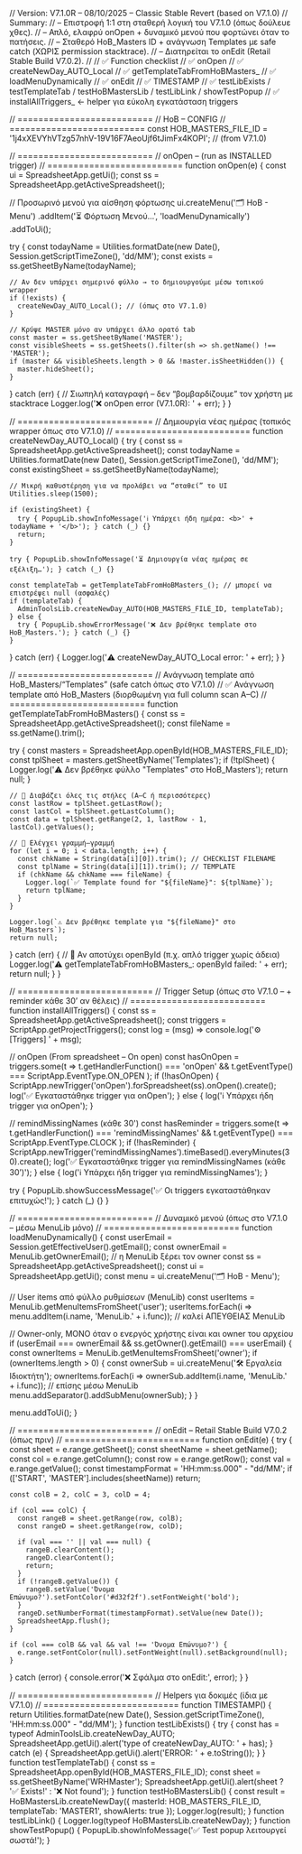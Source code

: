 // Version: V7.1.0R – 08/10/2025 – Classic Stable Revert (based on V7.1.0)
// Summary:
// – Επιστροφή 1:1 στη σταθερή λογική του V7.1.0 (όπως δούλευε χθες).
// – Απλό, ελαφρύ onOpen + δυναμικό μενού που φορτώνει όταν το πατήσεις.
// – Σταθερό HoB_Masters ID + ανάγνωση Templates με safe catch (ΧΩΡΙΣ permission stacktrace).
// – Διατηρείται το onEdit (Retail Stable Build V7.0.2).
//
// ✅ Function checklist
// ✅ onOpen
// ✅ createNewDay_AUTO_Local
// ✅ getTemplateTabFromHoBMasters_
// ✅ loadMenuDynamically
// ✅ onEdit
// ✅ TIMESTAMP
// ✅ testLibExists / testTemplateTab / testHoBMastersLib / testLibLink / showTestPopup
// ✅ installAllTriggers_   ← helper για εύκολη εγκατάσταση triggers

// ==========================
// HoB – CONFIG
// ==========================
const HOB_MASTERS_FILE_ID = '1j4xXEVYhVTzg57nhV-19V16F7AeoUjf6tJimFx4KOPI'; // (from V7.1.0)

// ==========================
// onOpen – (run as INSTALLED trigger)
// ==========================
function onOpen(e) {
  const ui = SpreadsheetApp.getUi();
  const ss = SpreadsheetApp.getActiveSpreadsheet();

  // Προσωρινό μενού για αίσθηση φόρτωσης
  ui.createMenu('🗂️ HoB - Menu')
    .addItem('⏳ Φόρτωση Μενού...', 'loadMenuDynamically')
    .addToUi();

  try {
    const todayName = Utilities.formatDate(new Date(), Session.getScriptTimeZone(), 'dd/MM');
    const exists = ss.getSheetByName(todayName);

    // Αν δεν υπάρχει σημερινό φύλλο → το δημιουργούμε μέσω τοπικού wrapper
    if (!exists) {
      createNewDay_AUTO_Local(); // (όπως στο V7.1.0)
    }

    // Κρύψε MASTER μόνο αν υπάρχει άλλο ορατό tab
    const master = ss.getSheetByName('MASTER');
    const visibleSheets = ss.getSheets().filter(sh => sh.getName() !== 'MASTER');
    if (master && visibleSheets.length > 0 && !master.isSheetHidden()) {
      master.hideSheet();
    }
  } catch (err) {
    // Σιωπηλή καταγραφή – δεν “βομβαρδίζουμε” τον χρήστη με stacktrace
    Logger.log('❌ onOpen error (V7.1.0R): ' + err);
  }
}

// ==========================
// Δημιουργία νέας ημέρας (τοπικός wrapper όπως στο V7.1.0)
// ==========================
function createNewDay_AUTO_Local() {
  try {
    const ss = SpreadsheetApp.getActiveSpreadsheet();
    const todayName = Utilities.formatDate(new Date(), Session.getScriptTimeZone(), 'dd/MM');
    const existingSheet = ss.getSheetByName(todayName);

    // Μικρή καθυστέρηση για να προλάβει να “σταθεί” το UI
    Utilities.sleep(1500);

    if (existingSheet) {
      try { PopupLib.showInfoMessage('ℹ️ Υπάρχει ήδη ημέρα: <b>' + todayName + '</b>'); } catch (_) {}
      return;
    }

    try { PopupLib.showInfoMessage('⏳ Δημιουργία νέας ημέρας σε εξέλιξη…'); } catch (_) {}

    const templateTab = getTemplateTabFromHoBMasters_(); // μπορεί να επιστρέψει null (ασφαλές)
    if (templateTab) {
      AdminToolsLib.createNewDay_AUTO(HOB_MASTERS_FILE_ID, templateTab);
    } else {
      try { PopupLib.showErrorMessage('❌ Δεν βρέθηκε template στο HoB_Masters.'); } catch (_) {}
    }
  } catch (err) {
    Logger.log('⚠️ createNewDay_AUTO_Local error: ' + err);
  }
}

// ==========================
// Ανάγνωση template από HoB_Masters/“Templates” (safe catch όπως στο V7.1.0)
// ✅ Ανάγνωση template από HoB_Masters (διορθωμένη για full column scan A–C)
// ==========================
function getTemplateTabFromHoBMasters() {
  const ss = SpreadsheetApp.getActiveSpreadsheet();
  const fileName = ss.getName().trim();

  try {
    const masters = SpreadsheetApp.openById(HOB_MASTERS_FILE_ID);
    const tplSheet = masters.getSheetByName('Templates');
    if (!tplSheet) {
      Logger.log('⚠️ Δεν βρέθηκε φύλλο "Templates" στο HoB_Masters');
      return null;
    }

    // 🔹 Διαβάζει όλες τις στήλες (A–C ή περισσότερες)
    const lastRow = tplSheet.getLastRow();
    const lastCol = tplSheet.getLastColumn();
    const data = tplSheet.getRange(2, 1, lastRow - 1, lastCol).getValues();

    // 🔹 Ελέγχει γραμμή–γραμμή
    for (let i = 0; i < data.length; i++) {
      const chkName = String(data[i][0]).trim(); // CHECKLIST FILENAME
      const tplName = String(data[i][1]).trim(); // TEMPLATE
      if (chkName && chkName === fileName) {
        Logger.log(`✅ Template found for "${fileName}": ${tplName}`);
        return tplName;
      }
    }

    Logger.log(`⚠️ Δεν βρέθηκε template για "${fileName}" στο HoB_Masters`);
    return null;

  } catch (err) {
    // 🔹 Αν αποτύχει openById (π.χ. απλό trigger χωρίς άδεια)
    Logger.log('⚠️ getTemplateTabFromHoBMasters_: openById failed: ' + err);
    return null;
  }
}


// ==========================
// Trigger Setup (όπως στο V7.1.0 – + reminder κάθε 30’ αν θέλεις)
// ==========================
function installAllTriggers() {
  const ss = SpreadsheetApp.getActiveSpreadsheet();
  const triggers = ScriptApp.getProjectTriggers();
  const log = (msg) => console.log('⚙️ [Triggers] ' + msg);

  // onOpen (From spreadsheet – On open)
  const hasOnOpen = triggers.some(t =>
    t.getHandlerFunction() === 'onOpen' &&
    t.getEventType() === ScriptApp.EventType.ON_OPEN
  );
  if (!hasOnOpen) {
    ScriptApp.newTrigger('onOpen').forSpreadsheet(ss).onOpen().create();
    log('✅ Εγκαταστάθηκε trigger για onOpen');
  } else {
    log('ℹ️ Υπάρχει ήδη trigger για onOpen');
  }

  // remindMissingNames (κάθε 30')
  const hasReminder = triggers.some(t =>
    t.getHandlerFunction() === 'remindMissingNames' &&
    t.getEventType() === ScriptApp.EventType.CLOCK
  );
  if (!hasReminder) {
    ScriptApp.newTrigger('remindMissingNames').timeBased().everyMinutes(30).create();
    log('✅ Εγκαταστάθηκε trigger για remindMissingNames (κάθε 30’)');
  } else {
    log('ℹ️ Υπάρχει ήδη trigger για remindMissingNames');
  }

  try { PopupLib.showSuccessMessage('✅ Οι triggers εγκαταστάθηκαν επιτυχώς!'); } catch (_) {}
}

// ==========================
// Δυναμικό μενού (όπως στο V7.1.0 – μέσω MenuLib μόνο)
// ==========================
function loadMenuDynamically() {
  const userEmail = Session.getEffectiveUser().getEmail();
  const ownerEmail = MenuLib.getOwnerEmail();                // η MenuLib ξέρει τον owner
  const ss = SpreadsheetApp.getActiveSpreadsheet();
  const ui = SpreadsheetApp.getUi();
  const menu = ui.createMenu('🗂️ HoB - Menu');

  // User items από φύλλο ρυθμίσεων (MenuLib)
  const userItems = MenuLib.getMenuItemsFromSheet('user');
  userItems.forEach(i => menu.addItem(i.name, 'MenuLib.' + i.func)); // καλεί ΑΠΕΥΘΕΙΑΣ MenuLib

  // Owner-only, ΜΟΝΟ όταν ο ενεργός χρήστης είναι και owner του αρχείου
  if (userEmail === ownerEmail && ss.getOwner().getEmail() === userEmail) {
    const ownerItems = MenuLib.getMenuItemsFromSheet('owner');
    if (ownerItems.length > 0) {
      const ownerSub = ui.createMenu('🛠️ Εργαλεία Ιδιοκτήτη');
      ownerItems.forEach(i => ownerSub.addItem(i.name, 'MenuLib.' + i.func)); // επίσης μέσω MenuLib
      menu.addSeparator().addSubMenu(ownerSub);
    }
  }

  menu.addToUi();
}

// ==========================
// onEdit – Retail Stable Build V7.0.2 (όπως πριν)
// ==========================
function onEdit(e) {
  try {
    const sheet = e.range.getSheet();
    const sheetName = sheet.getName();
    const col = e.range.getColumn();
    const row = e.range.getRow();
    const val = e.range.getValue();
    const timestampFormat = 'HH:mm:ss.000" - "dd/MM';
    if (['START', 'MASTER'].includes(sheetName)) return;

    const colB = 2, colC = 3, colD = 4;

    if (col === colC) {
      const rangeB = sheet.getRange(row, colB);
      const rangeD = sheet.getRange(row, colD);

      if (val === '' || val === null) {
        rangeB.clearContent();
        rangeD.clearContent();
        return;
      }
      if (!rangeB.getValue()) {
        rangeB.setValue('Όνομα Επώνυμο?').setFontColor('#d32f2f').setFontWeight('bold');
      }
      rangeD.setNumberFormat(timestampFormat).setValue(new Date());
      SpreadsheetApp.flush();
    }

    if (col === colB && val && val !== 'Όνομα Επώνυμο?') {
      e.range.setFontColor(null).setFontWeight(null).setBackground(null);
    }
  } catch (error) {
    console.error('❌ Σφάλμα στο onEdit:', error);
  }
}

// ==========================
// Helpers για δοκιμές (ίδια με V7.1.0)
// ==========================
function TIMESTAMP() {
  return Utilities.formatDate(new Date(), Session.getScriptTimeZone(), 'HH:mm:ss.000" - "dd/MM');
}
function testLibExists() {
  try {
    const has = typeof AdminToolsLib.createNewDay_AUTO;
    SpreadsheetApp.getUi().alert('type of createNewDay_AUTO: ' + has);
  } catch (e) {
    SpreadsheetApp.getUi().alert('ERROR: ' + e.toString());
  }
}
function testTemplateTab() {
  const ss = SpreadsheetApp.openById(HOB_MASTERS_FILE_ID);
  const sheet = ss.getSheetByName('WRHMaster');
  SpreadsheetApp.getUi().alert(sheet ? '✅ Exists!' : '❌ Not found');
}
function testHoBMastersLib() {
  const result = HoBMastersLib.createNewDay({
    masterId: HOB_MASTERS_FILE_ID,
    templateTab: 'MASTER1',
    showAlerts: true
  });
  Logger.log(result);
}
function testLibLink() { Logger.log(typeof HoBMastersLib.createNewDay); }
function showTestPopup() { PopupLib.showInfoMessage('✅ Test popup λειτουργεί σωστά!'); }
